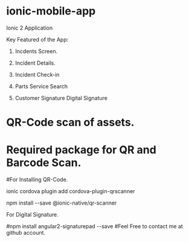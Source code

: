 # ionic-mobile-app

Ionic 2 Application 

Key Featured of the App:

1. Incdents Screen.

2. Incident Details.

3. Incident Check-in 

4. Parts Service Search

5. Customer Signature Digital Signature

# QR-Code scan of assets.
# Required package for QR and Barcode Scan.
#For Installing QR-Code.

ionic cordova plugin add cordova-plugin-qrscanner

npm install --save @ionic-native/qr-scanner

For Digital Signature.

#npm install angular2-signaturepad --save
#Feel Free to contact me at github account.
